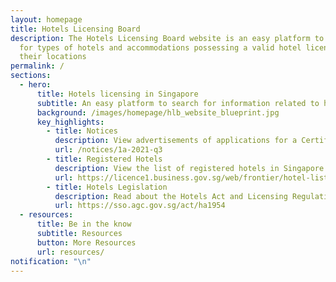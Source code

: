 ```yaml
---
layout: homepage
title: Hotels Licensing Board
description: The Hotels Licensing Board website is an easy platform to search
  for types of hotels and accommodations possessing a valid hotel licence and
  their locations
permalink: /
sections:
  - hero:
      title: Hotels licensing in Singapore
      subtitle: An easy platform to search for information related to hotel licensing
      background: /images/homepage/hlb_website_blueprint.jpg
      key_highlights:
        - title: Notices
          description: View advertisements of applications for a Certificate of Registration
          url: /notices/1a-2021-q3
        - title: Registered Hotels
          description: View the list of registered hotels in Singapore
          url: https://licence1.business.gov.sg/web/frontier/hotel-listing-search
        - title: Hotels Legislation
          description: Read about the Hotels Act and Licensing Regulations
          url: https://sso.agc.gov.sg/act/ha1954
  - resources:
      title: Be in the know
      subtitle: Resources
      button: More Resources
      url: resources/
notification: "\n"
---
```

